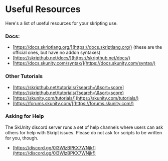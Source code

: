 # Useful Resources

Here's a list of useful resources for your skripting use.

### Docs:

* [https://docs.skriptlang.org/](https://docs.skriptlang.org/) (these are the official ones, but have no addon syntaxes)
* [https://skripthub.net/docs/](https://skripthub.net/docs/)
* [https://docs.skunity.com/syntax/](https://docs.skunity.com/syntax/)

### Other Tutorials

* [https://skripthub.net/tutorials/?search=\&sort=score](https://skripthub.net/tutorials/?search=\&sort=score)
* [https://skunity.com/tutorials/](https://skunity.com/tutorials/)
* [https://forums.skunity.com/](https://forums.skunity.com/)

### Asking for Help

The SkUnity discord server runs a set of help channels where users can ask others for help with Skript issues. Please do not ask for scripts to be written for you, though.

* [https://discord.gg/0l3WlzBPKX7WNjkf](https://discord.gg/0l3WlzBPKX7WNjkf)
